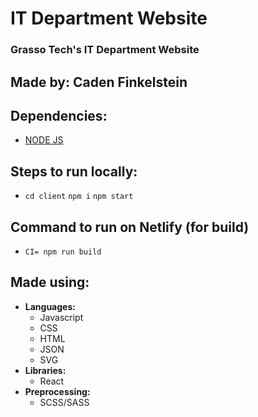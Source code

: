 <p align="center">
<h1>IT Department Website</h1>

<h3>Grasso Tech's IT Department Website</h3>
<h2>Made by: Caden Finkelstein</h2>

<h2>Dependencies:</h2>
<ul>
    <li>
        <a href="https://nodejs.org/en/">NODE JS</a>
    </li>
</ul>

<h2>Steps to run locally:</h2>
<ul>
    <li>
        <code>cd client</code>
        <code>npm i</code>
        <code>npm start</code>
    </li>
</ul>

## Command to run on Netlify (for build)
* ```CI= npm run build```

## Made using:
* <b>Languages:</b>
    - Javascript
    - CSS
    - HTML
    - JSON
    - SVG
* <b>Libraries:</b>
    - React
* <b>Preprocessing:</b>
    - SCSS/SASS
</p>